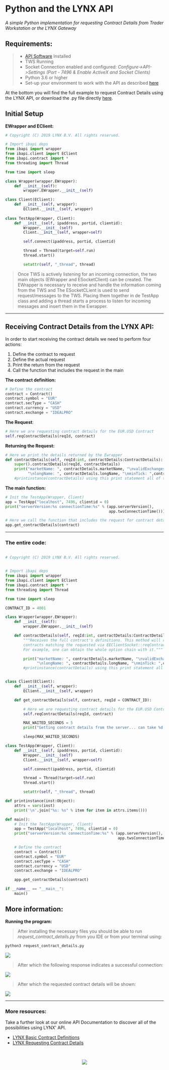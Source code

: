 # Python and the LYNX API

*A simple Python implementation for requesting Contract Details from Trader Workstation or the LYNX Gateway*

## Requirements:

> - [API Software](https://api.lynx.academy#/API_versions) Installed
>- TWS Running
> - Socket Connection enabled and configured: *Configure->API->Settings* *(Port - 7496 & Enable ActiveX and Socket Clients)*
> - Python 3.6 or higher
> - Set-up your environment to work with the API as described [here](/Python/README.md)
> 


At the bottom you will find the full example to request Contract Details using the LYNX API, or download the .py file directly [here](https://raw.githubusercontent.com/lynxbroker/API-examples/master/Python/request_contract_details/request_contract_details.py). 

## Initial Setup

**EWrapper and EClient:**

```python
# Copyright (C) 2019 LYNX B.V. All rights reserved.

# Import ibapi deps
from ibapi import wrapper
from ibapi.client import EClient
from ibapi.contract import *
from threading import Thread

from time import sleep

class Wrapper(wrapper.EWrapper):
    def __init__(self):
        wrapper.EWrapper.__init__(self)

class Client(EClient):
    def __init__(self, wrapper):
        EClient.__init__(self, wrapper)
        
class TestApp(Wrapper, Client):
    def __init__(self, ipaddress, portid, clientid):
        Wrapper.__init__(self)
        Client.__init__(self, wrapper=self)

        self.connect(ipaddress, portid, clientid)

        thread = Thread(target=self.run)
        thread.start()

        setattr(self, "_thread", thread)

```

> Once TWS is actively listening for an incoming connection, the two main objects (EWrapper and ESocketClient) can be created. The EWrapper is necessary to receive and handle the information coming from the TWS and The ESocketCLient is used to send request/messages to the TWS. Placing them together in de TestApp class and adding a thread starts a process to listen for incoming messages and insert them in the Ewrapper. 

---

## Receiving Contract Details from the LYNX API:

In order to start receiving the contract details we need to perform four actions:

1. Define the contract to request
2. Define the actual request
3. Print the return from the request
3. Call the function that includes the request in the main

**The contract definition:**

```python
# Define the contract
contract = Contract()
contract.symbol = "EUR"
contract.secType = "CASH"
contract.currency = "USD"
contract.exchange = "IDEALPRO"
```

**The Request**:

```python
# Here we are requesting contract details for the EUR.USD Contract
self.reqContractDetails(reqId, contract)
```

**Returning the Request:**

```python
# Here we print the details returned by the Ewrapper 
def contractDetails(self, reqId:int, contractDetails:ContractDetails):
    super().contractDetails(reqId, contractDetails)
    print("marketName: ", contractDetails.marketName, "\nvalidExchanges: ", contractDetails.validExchanges,\
          "\nlongName: ", contractDetails.longName, "\nminTick: ",contractDetails.minTick)
    #printinstance(contractDetails) using this print statement all of the availabe details will be printed out.
```

**The main function:**

```python
# Init the TestApp(Wrapper, Client)
app = TestApp("localhost", 7496, clientid = 0)
print("serverVersion:%s connectionTime:%s" % (app.serverVersion(),
                                              app.twsConnectionTime()))

# Here we call the function that includes the request for contract details                                            
app.get_contractDetails(contract)

```
                                             
---

### The entire code:
```python

# Copyright (C) 2019 LYNX B.V. All rights reserved.


# Import ibapi deps
from ibapi import wrapper
from ibapi.client import EClient
from ibapi.contract import *
from threading import Thread

from time import sleep

CONTRACT_ID = 4001

class Wrapper(wrapper.EWrapper):
    def __init__(self):
        wrapper.EWrapper.__init__(self)

    def contractDetails(self, reqId:int, contractDetails:ContractDetails):
        """Receives the full contract's definitions. This method will return all
        contracts matching the requested via EEClientSocket::reqContractDetails.
        For example, one can obtain the whole option chain with it."""

        print("marketName: ", contractDetails.marketName, "\nvalidExchanges: ", contractDetails.validExchanges,\
              "\nlongName: ", contractDetails.longName, "\nminTick: ",contractDetails.minTick)
        #printinstance(contractDetails) using this print statement all of the availabe details will be printed out.


class Client(EClient):
    def __init__(self, wrapper):
        EClient.__init__(self, wrapper)

    def get_contractDetails(self, contract, reqId = CONTRACT_ID):

        # Here we are requesting contract details for the EUR.USD Contract
        self.reqContractDetails(reqId, contract)

        MAX_WAITED_SECONDS = 5
        print("Getting contract details from the server... can take %d second to complete" % MAX_WAITED_SECONDS)

        sleep(MAX_WAITED_SECONDS)

class TestApp(Wrapper, Client):
    def __init__(self, ipaddress, portid, clientid):
        Wrapper.__init__(self)
        Client.__init__(self, wrapper=self)

        self.connect(ipaddress, portid, clientid)

        thread = Thread(target=self.run)
        thread.start()

        setattr(self, "_thread", thread)

def printinstance(inst:Object):
    attrs = vars(inst)
    print('\n'.join("%s: %s" % item for item in attrs.items()))

def main():
    # Init the TestApp(Wrapper, Client)
    app = TestApp("localhost", 7496, clientid = 0)
    print("serverVersion:%s connectionTime:%s" % (app.serverVersion(),
                                                  app.twsConnectionTime()))

    # Define the contract
    contract = Contract()
    contract.symbol = "EUR"
    contract.secType = "CASH"
    contract.currency = "USD"
    contract.exchange = "IDEALPRO"

    app.get_contractDetails(contract)

if __name__ == "__main__":
    main()

```

## More information:

**Running the program:**

> After installing the necessary files you should be able to run *request_contract_details.py* from you IDE or from your terminal using:

```bash
python3 request_contract_details.py
```

![](images/run_from_terminal2.png)

> After which the following response indicates a successful connection:

![](images/output_from_terminal2.png)


> After which the requested contract details will be shown:

![](images/output_from_terminal3.png)

---

### More resources:

Take a further look at our online API Documentation to discover all of the possibilities using LYNX' API.

- [LYNX Basic Contract Definitions](https://api.lynx.academy/#/BasicContracts.md)
- [LYNX Requesting Contract Details](https://api.lynx.academy/#/RequestingContractDetails.md)

<br/>

<p align="center">
  <img src="images/logo_cover.svg">
</p>

